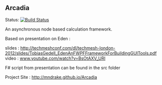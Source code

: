 ﻿Arcadia
-------------

Status: [![Build Status](https://travis-ci.org/mndrake/Arcadia.png)](https://travis-ci.org/mndrake/Arcadia)

An asynchronous node based calculation framework.  

Based on presentation on Eden :  

slides : http://techmeshconf.com/dl/techmesh-london-2012/slides/TobiasGedell_EdenAnFWPFFrameworkForBuildingGUITools.pdf  
video : www.youtube.com/watch?v=BsOtAXV_URI  

F# script from presentation can be found in the src folder  

Project Site : http://mndrake.github.io/Arcadia
